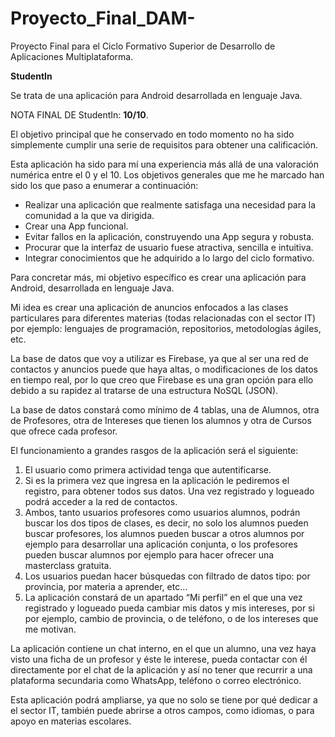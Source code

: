 # Proyecto_Final_DAM-
Proyecto Final para el Ciclo Formativo Superior de Desarrollo de Aplicaciones Multiplataforma.

<b>StudentIn</b>

Se trata de una aplicación para Android desarrollada en lenguaje Java.

NOTA FINAL DE StudentIn: <b>10/10</b>.

El objetivo principal que he conservado en todo momento no ha sido simplemente cumplir una serie de requisitos para obtener una calificación.

Esta aplicación ha sido para mí una experiencia más allá de una valoración numérica entre el 0 y el 10. Los objetivos generales que me he marcado han sido los que paso a enumerar a continuación:
<ul>
<li>Realizar una aplicación que realmente satisfaga una necesidad para la comunidad a la que va dirigida.</li>  
<li>Crear una App funcional.</li>
<li>Evitar fallos en la aplicación, construyendo una App segura y robusta.</li>
<li>Procurar que la interfaz de usuario fuese atractiva, sencilla e intuitiva.</li>
<li>Integrar conocimientos que he adquirido a lo largo del ciclo formativo.</li>
  </ul>
Para concretar más, mi objetivo específico es crear una aplicación para Android, desarrollada en lenguaje Java.

Mi idea es crear una aplicación de anuncios enfocados a las clases particulares para diferentes materias (todas relacionadas con el sector IT) por ejemplo: lenguajes de programación, repositorios, metodologías ágiles, etc.

La base de datos que voy a utilizar es Firebase, ya que al ser una red de contactos y anuncios puede que haya altas, o modificaciones de los datos en tiempo real, por lo que creo que Firebase es una gran opción para ello debido a su rapidez al tratarse de una estructura NoSQL (JSON).

La base de datos constará como mínimo de 4 tablas, una de Alumnos, otra de Profesores, otra de Intereses que tienen los alumnos y otra de Cursos que ofrece cada profesor.

El funcionamiento a grandes rasgos de la aplicación será el siguiente:
<ol>
  <li>El usuario como primera actividad tenga que autentificarse.</li>
  <li>Si es la primera vez que ingresa en la aplicación le pediremos el registro, para obtener todos sus datos. Una vez registrado y logueado podrá acceder a la red de contactos.</li>
<li>Ambos, tanto usuarios profesores como usuarios alumnos, podrán buscar los dos tipos de clases, es decir, no solo los alumnos pueden buscar profesores, los alumnos pueden buscar a otros alumnos por ejemplo para desarrollar una aplicación conjunta, o los profesores pueden buscar alumnos por ejemplo para hacer ofrecer una masterclass gratuita.</li>
<li>Los usuarios puedan hacer búsquedas con filtrado de datos tipo: por provincia, por materia a aprender, etc...</li>
<li>La aplicación constará de un apartado “Mi perfil” en el que una vez registrado y logueado pueda cambiar mis datos y mis intereses, por si por ejemplo, cambio de provincia, o de teléfono, o de los intereses que me motivan.</li> 
  </ol>
  
La aplicación contiene un chat interno, en el que un alumno, una vez haya visto una ficha de un profesor y éste le interese, pueda contactar con él directamente por el chat de la aplicación y así no tener que recurrir a una plataforma secundaria como WhatsApp, teléfono o correo electrónico.

Esta aplicación podrá ampliarse, ya que no solo se tiene por qué dedicar a el sector IT, también puede abrirse a otros campos, como idiomas, o para apoyo en materias escolares. 
